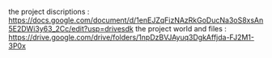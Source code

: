 the project discriptions : https://docs.google.com/document/d/1enEJZqFizNAzRkGoDucNa3oS8xsAn5E2DWi3y63_2Cc/edit?usp=drivesdk
the project world and files : https://drive.google.com/drive/folders/1npDzBVJAyuq3DgkAffjda-FJ2M1-3P0x
